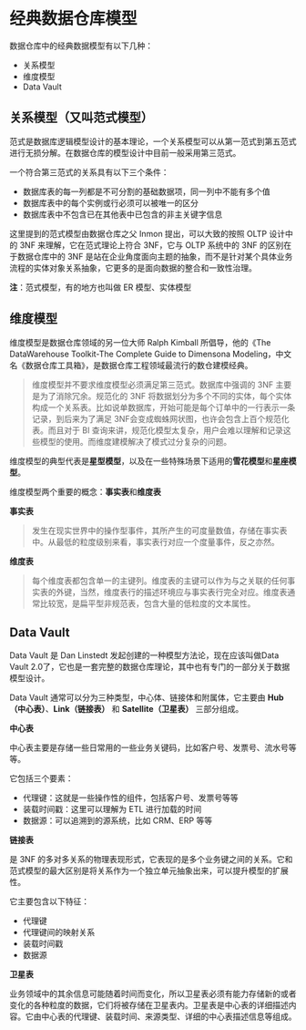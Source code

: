# 经典数据仓库模型

数据仓库中的经典数据模型有以下几种：

- 关系模型
- 维度模型
- Data Vault

## 关系模型（又叫范式模型）

范式是数据库逻辑模型设计的基本理论，一个关系模型可以从第一范式到第五范式进行无损分解。在数据仓库的模型设计中目前一般采用第三范式。

一个符合第三范式的关系具有以下三个条件：
- 数据库表的每一列都是不可分割的基础数据项，同一列中不能有多个值
- 数据库表中的每个实例或行必须可以被唯一的区分
- 数据库表中不包含已在其他表中已包含的非主关键字信息

这里提到的范式模型由数据仓库之父 Inmon 提出，可以大致的按照 OLTP 设计中的 3NF 来理解，它在范式理论上符合 3NF，它与 OLTP 系统中的 3NF 的区别在于数据仓库中的 3NF 是站在企业角度面向主题的抽象，而不是针对某个具体业务流程的实体对象关系抽象，它更多的是面向数据的整合和一致性治理。

**注**：范式模型，有的地方也叫做 ER 模型、实体模型

## 维度模型

维度模型是数据仓库领域的另一位大师 Ralph Kimball 所倡导，他的《The DataWarehouse Toolkit-The Complete Guide to Dimensona Modeling，中文名《数据仓库工具箱》，是数据仓库工程领域最流行的数仓建模经典。

> 维度模型并不要求维度模型必须满足第三范式。数据库中强调的 3NF 主要是为了消除冗余。规范化的 3NF 将数据划分为多个不同的实体，每个实体构成一个关系表。比如说单数据库，开始可能是每个订单中的一行表示一条记录，到后来为了满足 3NF会变成蜘蛛网状图，也许会包含上百个规范化表。而且对于 BI 查询来讲，规范化模型太复杂，用户会难以理解和记录这些模型的使用。而维度建模解决了模式过分复杂的问题。

维度模型的典型代表是**星型模型**，以及在一些特殊场景下适用的**雪花模型**和**星座模型**。

维度模型两个重要的概念：**事实表**和**维度表**

**事实表**

> 发生在现实世界中的操作型事件，其所产生的可度量数值，存储在事实表中。从最低的粒度级别来看，事实表行对应一个度量事件，反之亦然。

**维度表**

> 每个维度表都包含单一的主键列。维度表的主键可以作为与之关联的任何事实表的外键，当然，维度表行的描述环境应与事实表行完全对应。维度表通常比较宽，是扁平型非规范表，包含大量的低粒度的文本属性。

## Data Vault

Data Vault 是 Dan Linstedt 发起创建的一种模型方法论，现在应该叫做Data Vault 2.0了，它也是一套完整的数据仓库理论，其中也有专门的一部分关于数据模型设计。

Data Vault 通常可以分为三种类型，中心体、链接体和附属体，它主要由 **Hub（中心表）**、**Link（链接表）** 和 **Satellite（卫星表）** 三部分组成。

**中心表**

中心表主要是存储一些日常用的一些业务关键码，比如客户号、发票号、流水号等等。

它包括三个要素：
- 代理键：这就是一些操作性的组件，包括客户号、发票号等等
- 装载时间戳：这里可以理解为 ETL 进行加载的时间
- 数据源：可以追溯到的源系统，比如 CRM、ERP 等等

**链接表**

是 3NF 的多对多关系的物理表现形式，它表现的是多个业务键之间的关系。它和范式模型的最大区别是将关系作为一个独立单元抽象出来，可以提升模型的扩展性。

它主要包含以下特征：
- 代理键
- 代理键间的映射关系
- 装载时间戳
- 数据源

**卫星表**

业务领域中的其余信息可能随着时间而变化，所以卫星表必须有能力存储新的或者变化的各种粒度的数据，它们将被存储在卫星表内。卫星表是中心表的详细描述内容。它由中心表的代理键、装载时间、来源类型、详细的中心表描述信息等组成。